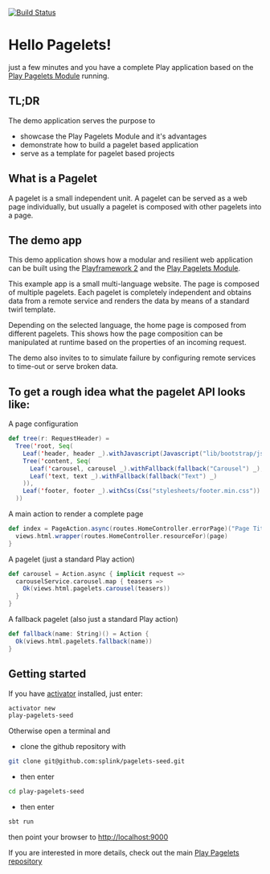 [![Build Status](https://travis-ci.org/splink/pagelets-seed.svg?branch=master)](https://travis-ci.org/splink/pagelets-seed)

# Hello Pagelets!
just a few minutes and you have a complete Play application based on the [Play Pagelets Module](https://github.com/splink/pagelets) running.

## TL;DR
The demo application serves the purpose to
 - showcase the Play Pagelets Module and it's advantages
 - demonstrate how to build a pagelet based application
 - serve as a template for pagelet based projects


## What is a Pagelet
A pagelet is a small independent unit. A pagelet can be served as a web page individually, but usually a pagelet is composed 
with other pagelets into a page.


## The demo app
This demo application shows how a modular and resilient web application can be built using the 
[Playframework 2](http://www.playframework.com) and the [Play Pagelets Module](https://github.com/splink/pagelets).

This example app is a small multi-language website. The page is composed of multiple pagelets. Each pagelet is completely 
independent and obtains data from a remote service and renders the data by means of a standard twirl template. 

Depending on the selected language, the home page is composed from different pagelets. This shows how the page composition 
can be manipulated at runtime based on the properties of an incoming request.

The demo also invites to to simulate failure by configuring remote services to time-out or serve broken data.


## To get a rough idea what the pagelet API looks like:

A page configuration
~~~scala
def tree(r: RequestHeader) = 
  Tree('root, Seq(
    Leaf('header, header _).withJavascript(Javascript("lib/bootstrap/js/dropdown.min.js")),
    Tree('content, Seq(
      Leaf('carousel, carousel _).withFallback(fallback("Carousel") _),
      Leaf('text, text _).withFallback(fallback("Text") _)
    )),
    Leaf('footer, footer _).withCss(Css("stylesheets/footer.min.css"))
  ))
~~~

A main action to render a complete page
~~~scala
def index = PageAction.async(routes.HomeController.errorPage)("Page Title", tree) { (request, page) =>
  views.html.wrapper(routes.HomeController.resourceFor)(page)
}
~~~

A pagelet (just a standard Play action)
~~~scala
def carousel = Action.async { implicit request =>
  carouselService.carousel.map { teasers =>
    Ok(views.html.pagelets.carousel(teasers))
  }
}
~~~

A fallback pagelet (also just a standard Play action)
~~~scala
def fallback(name: String)() = Action {
  Ok(views.html.pagelets.fallback(name))
}
~~~

## Getting started
If you have [activator](https://www.lightbend.com/community/core-tools/activator-and-sbt#overview) installed, just enter:

~~~bash
activator new
play-pagelets-seed
~~~

Otherwise open a terminal and

- clone the github repository with
~~~bash
git clone git@github.com:splink/pagelets-seed.git
~~~

- then enter
~~~bash
cd play-pagelets-seed
~~~

- then enter
~~~bash
sbt run
~~~

then point your browser to [http://localhost:9000](http://localhost:9000)


If you are interested in more details, check out the main [Play Pagelets repository](https://github.com/splink/pagelets)